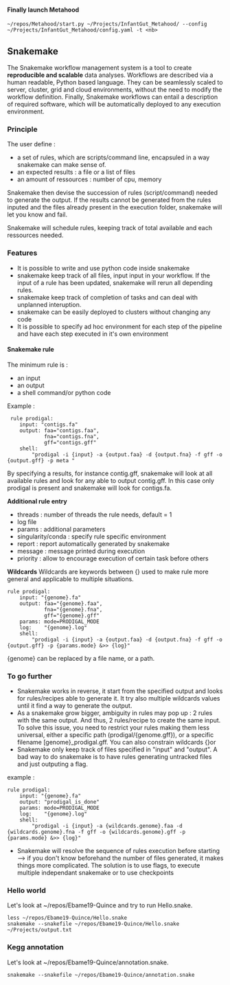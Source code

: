 #### Finally launch Metahood

    ~/repos/Metahood/start.py ~/Projects/InfantGut_Metahood/ --config ~/Projects/InfantGut_Metahood/config.yaml -t <nb> 


## 
## Snakemake 
The Snakemake workflow management system is a tool to create **reproducible and scalable** data analyses. Workflows are described via a human readable, Python based language. They can be seamlessly scaled to server, cluster, grid and cloud environments, without the need to modify the workflow definition. Finally, Snakemake workflows can entail a description of required software, which will be automatically deployed to any execution environment.


### Principle 
The user define :
- a set of rules, which are scripts/command line, encapsuled in a way snakemake can make sense of.
- an expected results : a file or a list of files
- an amount of ressources : number of cpu, memory

Snakemake then devise the succession of rules (script/command) needed to generate the output. If the results cannot be generated from the rules inputed and the files already present in the execution folder, snakemake will let you know and fail.

Snakemake will schedule rules, keeping track of total available and each ressources needed. 

### Features
- It is possible to write and use python code inside snakemake
- snakemake keep track of all files, input input in your workflow. If the input of a rule has been updated, snakemake will rerun all depending rules.
- snakemake keep track of completion of tasks and can deal with unplanned interuption. 
- snakemake can be easily deployed to clusters without changing any code
- It is possible to specify ad hoc environment for each step of the pipeline and have each step executed in it's own environment

#### Snakemake rule
 The minimum rule is :
 - an input
 - an output
 - a shell command/or python code 
 
 Example : 

     rule prodigal:
        input: "contigs.fa"
        output: faa="contigs.faa",
                fna="contigs.fna",
                gff="contigs.gff"
        shell:
            "prodigal -i {input} -a {output.faa} -d {output.fna} -f gff -o {output.gff} -p meta "

By specifying a results, for instance contig.gff, snakemake will look at all available rules and look for any able to output contig.gff. In this case only prodigal is present and snakemake will look for contigs.fa. 

**Additional rule entry**
- threads : number of threads the rule needs, default = 1
- log file
- params : additional parameters 
- singularity/conda : specify rule specific environment
- report :  report automatically generated by snakemake
- message : message printed during execution
- priority :  allow to encourage execution of certain task before others

**Wildcards** 
Wildcards are keywords between {} used to make rule more general and applicable to multiple situations. 

    rule prodigal:
        input: "{genome}.fa"
        output: faa="{genome}.faa",
                fna="{genome}.fna",
                gff="{genome}.gff"
        params: mode=PRODIGAL_MODE
        log:    "{genome}.log"
        shell:
            "prodigal -i {input} -a {output.faa} -d {output.fna} -f gff -o {output.gff} -p {params.mode} &>> {log}"
{genome} can be replaced by a file name, or a path. 

### To go further
- Snakemake works in reverse, it start from the specified output and looks for rules/recipes able to generate it. It try also multiple wildcards values until it find a way to generate the output.
- As a snakemake grow bigger, ambiguity in rules may pop up : 2 rules with the same output. And thus, 2 rules/recipe to create the same input. To solve this issue, you need to restrict your rules making them less universal, either a specific path (prodigal/{genome.gff}), or a specific filename [genome}_prodigal.gff. You can also constrain wildcards {}or  
- Snakemake only keep track of files specified in "input" and "output".  A bad way to do snakemake is to have rules generating untracked files and just outputing a flag. 

example : 



    rule prodigal:
        input: "{genome}.fa"
        output: "prodigal_is_done"
        params: mode=PRODIGAL_MODE
        log:    "{genome}.log"
        shell:
            "prodigal -i {input} -a {wildcards.genome}.faa -d {wildcards.genome}.fna -f gff -o {wildcards.genome}.gff -p {params.mode} &>> {log}"



-  Snakemake will resolve the sequence of rules execution before starting --> if you don't know beforehand the number of files generated, it makes things more complicated. The solution is to use flags, to execute multiple independant snakemake  or to use checkpoints 


### Hello world
Let's look at ~/repos/Ebame19-Quince and try to run Hello.snake.

    less ~/repos/Ebame19-Quince/Hello.snake
    snakemake --snakefile ~/repos/Ebame19-Quince/Hello.snake ~/Projects/output.txt

### Kegg annotation
Let's look at ~/repos/Ebame19-Quince/annotation.snake.

    snakemake --snakefile ~/repos/Ebame19-Quince/annotation.snake 

